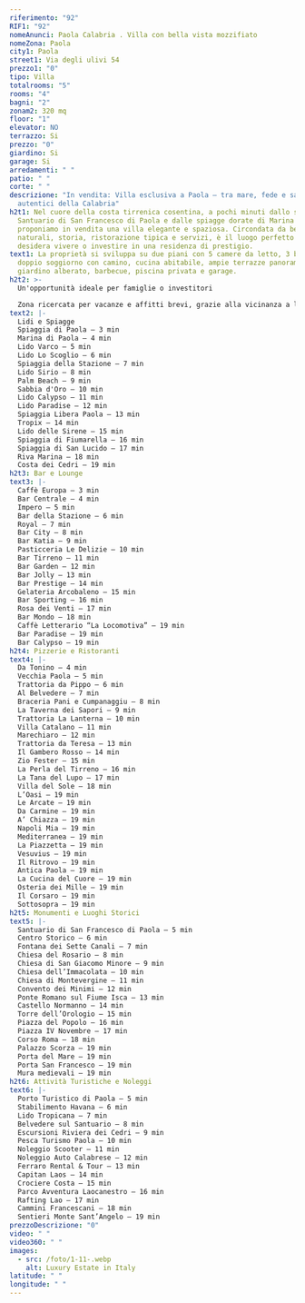 ```yaml
---
riferimento: "92"
RIF1: "92"
nomeAnunci: Paola Calabria . Villa con bella vista mozzifiato
nomeZona: Paola
city1: Paola
street1: Via degli ulivi 54
prezzo1: "0"
tipo: Villa
totalrooms: "5"
rooms: "4"
bagni: "2"
zonam2: 320 mq
floor: "1"
elevator: NO
terrazzo: Si
prezzo: "0"
giardino: Si
garage: Si
arredamenti: " "
patio: " "
corte: " "
descrizione: "In vendita: Villa esclusiva a Paola – tra mare, fede e sapori
  autentici della Calabria"
h2t1: Nel cuore della costa tirrenica cosentina, a pochi minuti dallo storico
  Santuario di San Francesco di Paola e dalle spiagge dorate di Marina di Paola,
  proponiamo in vendita una villa elegante e spaziosa. Circondata da bellezze
  naturali, storia, ristorazione tipica e servizi, è il luogo perfetto per chi
  desidera vivere o investire in una residenza di prestigio.
text1: La proprietà si sviluppa su due piani con 5 camere da letto, 3 bagni,
  doppio soggiorno con camino, cucina abitabile, ampie terrazze panoramiche,
  giardino alberato, barbecue, piscina privata e garage.
h2t2: >-
  Un'opportunità ideale per famiglie o investitori

  Zona ricercata per vacanze e affitti brevi, grazie alla vicinanza a luoghi religiosi, culturali, spiagge e porti turistici. Ottimo potenziale per B&B, casa vacanza o residenza di lusso.
text2: |-
  Lidi e Spiagge
  Spiaggia di Paola – 3 min
  Marina di Paola – 4 min
  Lido Varco – 5 min
  Lido Lo Scoglio – 6 min
  Spiaggia della Stazione – 7 min
  Lido Sirio – 8 min
  Palm Beach – 9 min
  Sabbia d'Oro – 10 min
  Lido Calypso – 11 min
  Lido Paradise – 12 min
  Spiaggia Libera Paola – 13 min
  Tropix – 14 min
  Lido delle Sirene – 15 min
  Spiaggia di Fiumarella – 16 min
  Spiaggia di San Lucido – 17 min
  Riva Marina – 18 min
  Costa dei Cedri – 19 min
h2t3: Bar e Lounge
text3: |-
  Caffè Europa – 3 min
  Bar Centrale – 4 min
  Impero – 5 min
  Bar della Stazione – 6 min
  Royal – 7 min
  Bar City – 8 min
  Bar Katia – 9 min
  Pasticceria Le Delizie – 10 min
  Bar Tirreno – 11 min
  Bar Garden – 12 min
  Bar Jolly – 13 min
  Bar Prestige – 14 min
  Gelateria Arcobaleno – 15 min
  Bar Sporting – 16 min
  Rosa dei Venti – 17 min
  Bar Mondo – 18 min
  Caffè Letterario “La Locomotiva” – 19 min
  Bar Paradise – 19 min
  Bar Calypso – 19 min
h2t4: Pizzerie e Ristoranti
text4: |-
  Da Tonino – 4 min
  Vecchia Paola – 5 min
  Trattoria da Pippo – 6 min
  Al Belvedere – 7 min
  Braceria Pani e Cumpanaggiu – 8 min
  La Taverna dei Sapori – 9 min
  Trattoria La Lanterna – 10 min
  Villa Catalano – 11 min
  Marechiaro – 12 min
  Trattoria da Teresa – 13 min
  Il Gambero Rosso – 14 min
  Zio Fester – 15 min
  La Perla del Tirreno – 16 min
  La Tana del Lupo – 17 min
  Villa del Sole – 18 min
  L’Oasi – 19 min
  Le Arcate – 19 min
  Da Carmine – 19 min
  A’ Chiazza – 19 min
  Napoli Mia – 19 min
  Mediterranea – 19 min
  La Piazzetta – 19 min
  Vesuvius – 19 min
  Il Ritrovo – 19 min
  Antica Paola – 19 min
  La Cucina del Cuore – 19 min
  Osteria dei Mille – 19 min
  Il Corsaro – 19 min
  Sottosopra – 19 min
h2t5: Monumenti e Luoghi Storici
text5: |-
  Santuario di San Francesco di Paola – 5 min
  Centro Storico – 6 min
  Fontana dei Sette Canali – 7 min
  Chiesa del Rosario – 8 min
  Chiesa di San Giacomo Minore – 9 min
  Chiesa dell’Immacolata – 10 min
  Chiesa di Montevergine – 11 min
  Convento dei Minimi – 12 min
  Ponte Romano sul Fiume Isca – 13 min
  Castello Normanno – 14 min
  Torre dell’Orologio – 15 min
  Piazza del Popolo – 16 min
  Piazza IV Novembre – 17 min
  Corso Roma – 18 min
  Palazzo Scorza – 19 min
  Porta del Mare – 19 min
  Porta San Francesco – 19 min
  Mura medievali – 19 min
h2t6: Attività Turistiche e Noleggi
text6: |-
  Porto Turistico di Paola – 5 min
  Stabilimento Havana – 6 min
  Lido Tropicana – 7 min
  Belvedere sul Santuario – 8 min
  Escursioni Riviera dei Cedri – 9 min
  Pesca Turismo Paola – 10 min
  Noleggio Scooter – 11 min
  Noleggio Auto Calabrese – 12 min
  Ferraro Rental & Tour – 13 min
  Capitan Laos – 14 min
  Crociere Costa – 15 min
  Parco Avventura Laocanestro – 16 min
  Rafting Lao – 17 min
  Cammini Francescani – 18 min
  Sentieri Monte Sant’Angelo – 19 min
prezzoDescrizione: "0"
video: " "
video360: " "
images:
  - src: /foto/1-11-.webp
    alt: Luxury Estate in Italy
latitude: " "
longitude: " "
---
```

